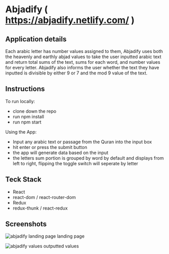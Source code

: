 # Abjadify ( https://abjadify.netlify.com/ )

## Application details
  Each arabic letter has number values assigned to them, Abjadify uses both the heavenly and earthly abjad values to take the user inputted arabic text and return total sums of the text, sums for each word, and number values for every letter. Abjadify also informs the user whether the text they have inputted is divisible by either 9 or 7 and the mod 9 value of the text.

## Instructions
To run locally:
- clone down the repo
- run npm install
- run npm start

Using the App:
- Input any arabic text or passage from the Quran into the input box
- hit enter or press the submit button
- the app will generate data based on the input
- the letters sum portion is grouped by word by default and displays from left to right, flipping the toggle switch will seperate by letter

## Teck Stack
- React
- react-dom / react-router-dom
- Redux
- redux-thunk / react-redux

## Screenshots
![abjadify landing page](https://user-images.githubusercontent.com/36980730/44253378-66364380-a1cd-11e8-9988-a136c8184ec1.PNG)
  landing page

![abjadify values](https://user-images.githubusercontent.com/36980730/44253449-a85f8500-a1cd-11e8-9ef8-e12d9c9df68d.PNG)
  outputted values